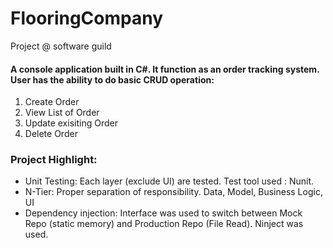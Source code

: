 # FlooringCompany
Project @ software guild

#### A console application built in C#. It function as an order tracking system. User has the ability to do basic CRUD operation: 
1. Create Order
2. View List of Order
3. Update exisiting Order
4. Delete Order

### Project Highlight: 

* Unit Testing: Each layer (exclude UI) are tested. Test tool used : Nunit. 
* N-Tier: Proper separation of responsibility. Data, Model, Business Logic, UI  
* Dependency injection: Interface was used to switch between Mock Repo (static memory) and Production Repo (File Read).  Ninject was used.


